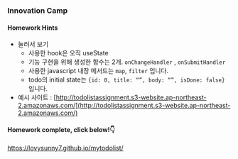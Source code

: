 ### Innovation Camp
#### Homework Hints
- 눌러서 보기
    - 사용한 hook은 오직 useState
    - 기능 구현을 위해 생성한 함수는 2개. `onChangeHandler` , `onSubmitHandler`
    - 사용한 javascript 내장 메서드는 `map`, `filter` 입니다.
    - todo의 initial state는 `{id: 0, title: “”, body: “”, isDone: false}` 입니다.
- 예시 사이트 : [http://todolistassignment.s3-website.ap-northeast-2.amazonaws.com/](http://todolistassignment.s3-website.ap-northeast-2.amazonaws.com/)

#### Homework complete, click below!👇
https://lovysunny7.github.io/mytodolist/